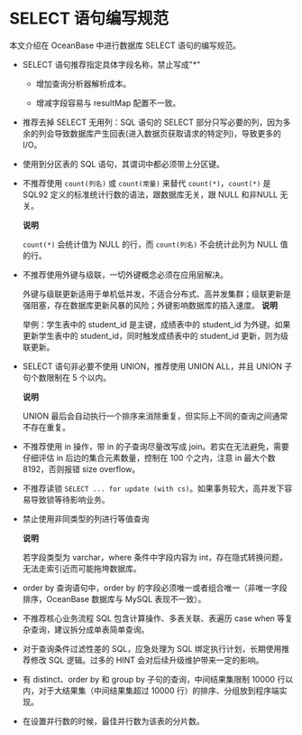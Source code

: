 SELECT 语句编写规范 
==================================

本文介绍在 OceanBase 中进行数据库 SELECT 语句的编写规范。

* SELECT 语句推荐指定具体字段名称，禁止写成"\*"

  * 增加查询分析器解析成本。

    
  
  * 增减字段容易与 resultMap 配置不一致。

    
  

  

* 推荐去掉 SELECT 无用列：SQL 语句的 SELECT 部分只写必要的列，因为多余的列会导致数据库产生回表(进入数据页获取请求的特定列)，导致更多的 I/O。

  

* 使用到分区表的 SQL 语句，其谓词中都必须带上分区键。

  

* 不推荐使用 `count(列名)` 或 `count(常量)` 来替代 `count(*)`，`count(*)` 是 SQL92 定义的标准统计行数的语法，跟数据库无关，跟 NULL 和非NULL 无关。

  **说明**

  

  `count(*)` 会统计值为 NULL 的行，而 `count(列名)` 不会统计此列为 NULL 值的行。
  

* 不推荐使用外键与级联，一切外键概念必须在应用层解决。

  外键与级联更新适用于单机低并发，不适合分布式、高并发集群；级联更新是强阻塞，存在数据库更新风暴的风险；外键影响数据库的插入速度。
  **说明**

  

  举例：学生表中的 student_id 是主键，成绩表中的 student_id 为外键。如果更新学生表中的 student_id，同时触发成绩表中的 student_id 更新，则为级联更新。
  

* SELECT 语句非必要不使用 UNION，推荐使用 UNION ALL，并且 UNION 子句个数限制在 5 个以内。

  **说明**

  

  UNION 最后会自动执行一个排序来消除重复，但实际上不同的查询之间通常不存在重复。
  

* 不推荐使用 in 操作，带 in 的子查询尽量改写成 join。若实在无法避免，需要仔细评估 in 后边的集合元素数量，控制在 100 个之内，注意 in 最大个数 8192，否则报错 size overflow。

  

* 不推荐读锁 `SELECT ... for update (with cs)`。如果事务较大，高并发下容易导致锁等待影响业务。

  

* 禁止使用非同类型的列进行等值查询

  **说明**

  

  若字段类型为 varchar，where 条件中字段内容为 int，存在隐式转换问题，无法走索引近而可能拖垮数据库。
  

* order by 查询语句中，order by 的字段必须唯一或者组合唯一（非唯一字段排序，OceanBase 数据库与 MySQL 表现不一致）。

  

* 不推荐核心业务流程 SQL 包含计算操作、多表关联、表遍历 case when 等复杂查询，建议拆分成单表简单查询。

  

* 对于查询条件过滤性差的 SQL，应急处理为 SQL 绑定执行计划，长期使用推荐修改 SQL 逻辑。过多的 HINT 会对后续升级维护带来一定的影响。

  

* 有 distinct、order by 和 group by 子句的查询，中间结果集限制 10000 行以内，对于大结果集（中间结果集超过 10000 行）的排序、分组放到程序端实现。

  

* 在设置并行数的时候，最佳并行数为该表的分片数。

  



